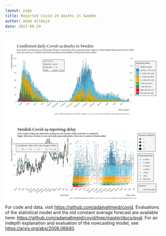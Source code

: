```yaml
---
layout: page
title: Reported Covid-19 deaths in Sweden
author: Adam Altmejd
date: 2021-06-29
---
```


![Graph of Swedish Covid-19 deaths with reporting delay.](deaths_lag_sweden_2021-06-29.png "Swedish Covid-19 deaths.")
![Graph of Swedish Covid-19 reporting delay in daily deaths.](lag_trend_sweden_2021-06-29.png "Trend in Swedish Covid-19 mortality reporting delay.")
For code and data, visit <https://github.com/adamaltmejd/covid>.
Evaluations of the statistical model and the old constant average forecast are available here: <https://github.com/adamaltmejd/covid/tree/master/docs/eval>.
For an indepth explanation and evaluation of the nowcasting model, see <https://arxiv.org/abs/2006.06840>.
